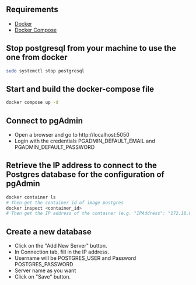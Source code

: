 ## Requirements
- [Docker](https://docs.docker.com/get-docker/)
- [Docker Compose](https://docs.docker.com/compose/install/)

## Stop postgresql from your machine to use the one from docker
```bash
sudo systemctl stop postgresql
```

## Start and build the docker-compose file
```bash
docker compose up -d
```

## Connect to pgAdmin
- Open a browser and go to http://localhost:5050
- Login with the credentials PGADMIN_DEFAULT_EMAIL and PGADMIN_DEFAULT_PASSWORD

## Retrieve the IP address to connect to the Postgres database for the configuration of pgAdmin
```bash
docker container ls
# Then get the container id of image postgres
docker inspect <container_id>
# Then get the IP address of the container (e.g. "IPAddress": "172.18.0.2")
```

## Create a new database
- Click on the "Add New Server" button.
- In Connection tab, fill in the IP address.
- Username will be POSTGRES_USER and Password POSTGRES_PASSWORD
- Server name as you want
- Click on "Save" button.